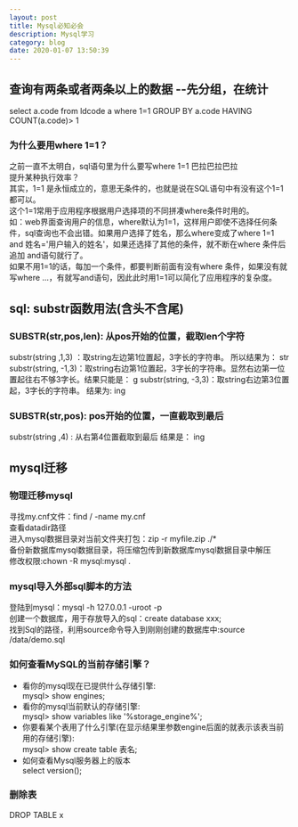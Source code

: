 ```yaml
---
layout: post
title: Mysql必知必会
description: Mysql学习
category: blog
date: 2020-01-07 13:50:39
---
```



## 查询有两条或者两条以上的数据  --先分组，在统计
select a.code from ldcode a where 1=1 GROUP BY a.code HAVING COUNT(a.code)> 1

### 为什么要用where 1=1？
之前一直不太明白，sql语句里为什么要写where 1=1 巴拉巴拉巴拉   
提升某种执行效率？  
其实，1=1 是永恒成立的，意思无条件的，也就是说在SQL语句中有没有这个1=1都可以。  
这个1=1常用于应用程序根据用户选择项的不同拼凑where条件时用的。    
如：web界面查询用户的信息，where默认为1=1，这样用户即使不选择任何条件，sql查询也不会出错。如果用户选择了姓名，那么where变成了where 1=1 and 姓名='用户输入的姓名'，如果还选择了其他的条件，就不断在where 条件后追加 and语句就行了。    
如果不用1=1的话，每加一个条件，都要判断前面有没有where 条件，如果没有就写where ...，有就写and语句，因此此时用1=1可以简化了应用程序的复杂度。  

## sql: substr函数用法(含头不含尾)

### SUBSTR(str,pos,len): 从pos开始的位置，截取len个字符
substr(string ,1,3) ：取string左边第1位置起，3字长的字符串。
所以结果为： str
substr(string, -1,3)：取string右边第1位置起，3字长的字符串。显然右边第一位置起往右不够3字长。结果只能是： g
substr(string, -3,3)：取string右边第3位置起，3字长的字符串。
结果为: ing

### SUBSTR(str,pos): pos开始的位置，一直截取到最后
substr(string ,4) : 从右第4位置截取到最后
结果是： ing

## mysql迁移

### 物理迁移mysql
寻找my.cnf文件：find / -name my.cnf    
查看datadir路径   
进入mysql数据目录对当前文件夹打包：zip -r myfile.zip ./*   
备份新数据库mysql数据目录，将压缩包传到新数据库mysql数据目录中解压   
修改权限:chown -R mysql:mysql .  

### mysql导入外部sql脚本的方法
登陆到mysql：mysql -h 127.0.0.1 -uroot -p  
创建一个数据库，用于存放导入的sql：create database xxx;  
找到Sql的路径，利用source命令导入到刚刚创建的数据库中:source /data/demo.sql   

### 如何查看MySQL的当前存储引擎？
- 看你的mysql现在已提供什么存储引擎:  
mysql> show engines;  
- 看你的mysql当前默认的存储引擎:  
mysql> show variables like '%storage_engine%';  
- 你要看某个表用了什么引擎(在显示结果里参数engine后面的就表示该表当前用的存储引擎):   
mysql> show create table 表名;  
- 如何查看Mysql服务器上的版本  
select version();  

### 删除表
DROP TABLE x

